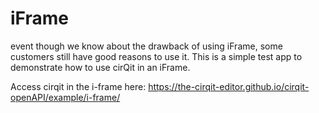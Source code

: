 # iFrame

event though we know about the drawback of using iFrame, some customers still have good reasons to use it. 
This is a simple test app to demonstrate how to use cirQit in an iFrame.

Access cirqit in the i-frame here: https://the-cirqit-editor.github.io/cirqit-openAPI/example/i-frame/